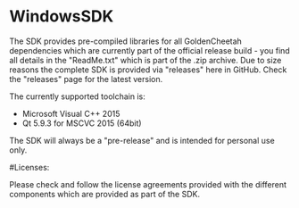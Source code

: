 # WindowsSDK
The SDK provides pre-compiled libraries for all GoldenCheetah dependencies which are currently part of the official release
build - you find all details in the "ReadMe.txt" which is part of the .zip archive. Due to size reasons the complete
SDK is provided via "releases" here in GitHub. Check the "releases" page for the latest version.

The currently supported toolchain is:
- Microsoft Visual C++ 2015
- Qt 5.9.3 for MSCVC 2015 (64bit)

The SDK will always be a "pre-release" and is intended for personal use only.

#Licenses:

Please check and follow the license agreements provided with the different components which are provided as part of the SDK.
